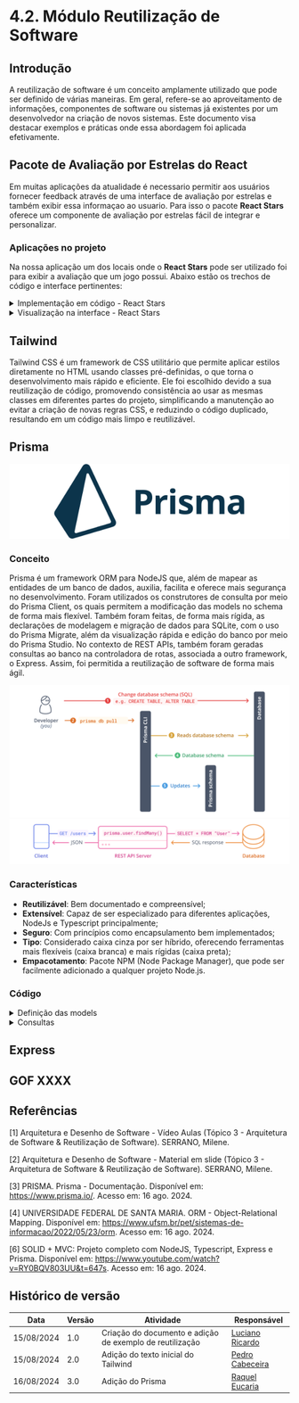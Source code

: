 # 4.2. Módulo Reutilização de Software

## Introdução

A reutilização de software é um conceito amplamente utilizado que pode ser definido de várias maneiras. Em geral, refere-se ao aproveitamento de informações, componentes de software ou sistemas já existentes por um desenvolvedor na criação de novos sistemas. Este documento visa destacar exemplos e práticas onde essa abordagem foi aplicada efetivamente.

## Pacote de Avaliação por Estrelas do React

Em muitas aplicações da atualidade é necessario permitir aos usuários fornecer feedback através de uma interface de avaliação por estrelas e também exibir essa informaçao ao usuario. Para isso o pacote **React Stars** oferece um componente de avaliação por estrelas fácil de integrar e personalizar.

### Aplicações no projeto

Na nossa aplicação um dos locais onde o **React Stars** pode ser utilizado foi para exibir a avaliação que um jogo possui. Abaixo estão os trechos de código e interface pertinentes:

<details>
    <summary>Implementação em código - React Stars</summary>

![reutilizacao](../assets/reutilizacao/reactStarsCodigo1.png)

![reutilizacao](../assets/reutilizacao/reactStarsCodigo2.png)

</details>

<details>
    <summary>Visualização na interface - React Stars</summary>

![reutilizacao](../assets/reutilizacao/reactStarsInterface.png)

</details>

## Tailwind

Tailwind CSS é um framework de CSS utilitário que permite aplicar estilos diretamente no HTML usando classes pré-definidas, o que torna o desenvolvimento mais rápido e eficiente.  Ele foi escolhido devido a sua reutilização de código, promovendo consistência ao usar as mesmas classes em diferentes partes do projeto, simplificando a manutenção ao evitar a criação de novas regras CSS, e reduzindo o código duplicado, resultando em um código mais limpo e reutilizável.

## Prisma

![prisma](../assets/reutilizacao/prisma-2.svg)

### Conceito

Prisma é um framework ORM para NodeJS que, além de mapear as entidades de um banco de dados, auxilia, facilita e oferece mais segurança no desenvolvimento. Foram utilizados os construtores de consulta por meio do Prisma Client, os quais permitem a modificação das models no schema de forma mais flexível. Também foram feitas, de forma mais rígida, as declarações de modelagem e migração de dados para SQLite, com o uso do Prisma Migrate, além da visualização rápida e edição do banco por meio do Prisma Studio. No contexto de REST APIs, também foram geradas consultas ao banco na controladora de rotas, associada a outro framework, o Express. Assim, foi permitida a reutilização de software de forma mais ágil.

![prisma1](../assets/reutilizacao/prisma1.png)
![prisma1](../assets/reutilizacao/prisma2.png)

### Características

- **Reutilizável**: Bem documentado e compreensível;
- **Extensível**: Capaz de ser especializado para diferentes aplicações, NodeJs e Typescript principalmente;
- **Seguro**: Com princípios como encapsulamento bem implementados;
- **Tipo**: Considerado caixa cinza por ser híbrido, oferecendo ferramentas mais flexíveis (caixa branca) e mais rígidas (caixa preta);
- **Empacotamento**: Pacote NPM (Node Package Manager), que pode ser facilmente adicionado a qualquer projeto Node.js.

### Código

<details>
    <summary>Definição das models</summary>

`aap/backend/prisma/schema.prisma`

    generator client {
    provider = "prisma-client-js"
    }

    datasource db {
    provider = "sqlite"
    url      = env("DATABASE_URL")
    }

    model Genero {
    @@map("generos")
    idGenero Int @id @default(autoincrement())
    nomeGenero String @unique
    GeneroJogo GeneroJogo[]
    }

    model Editora {
    @@map("editoras")
    idEditora Int @id @default(autoincrement())
    nomeEditora String @unique
    Jogo Jogo[]
    }

    model Desenvolvedora {
    @@map("desenvolvedoras")
    idDesenvolvedora Int @id @default(autoincrement())
    nomeDesenvolvedora String @unique
    Jogo Jogo[]
    }

    model Recurso {
    @@map("recursos")
    idRecurso Int @id @default(autoincrement())
    nomeRecurso String @unique
    RecursoJogo RecursoJogo[]
    }

    model Tipo {
    @@map("tipo")
    idTipo Int @id @default(autoincrement())
    nomeTipo String @unique
    TipoJogo TipoJogo[]
    }

    model Jogo {
    @@map("jogos")
    idJogo String @id @default(uuid())
    nomeJogo String 
    precoJogo Float
    descricao String
    dataLancamento DateTime
    dataLancamentoInicial DateTime
    desconto Float
    quantidadeVendido Int
    editora Editora?  @relation(fields: [editoraId], references: [idEditora])
    editoraId Int?
    desenvolvedora Desenvolvedora? @relation(fields: [desenvolvedoraId], references: [idDesenvolvedora])
    desenvolvedoraId Int?
    plataforma String
    imagemCaminho String 
    Pedidos Pedido[]
    RecursoJogo RecursoJogo[]
    GeneroJogo GeneroJogo[]
    TipoJogo TipoJogo[]
    }

    model TipoJogo {
    idJogo    String
    idTipo Int
    jogo      Jogo    @relation(fields: [idJogo], references: [idJogo])
    tipo   Tipo @relation(fields: [idTipo], references: [idTipo])

    @@id([idJogo, idTipo])
    }

    model RecursoJogo {
    idJogo    String
    idRecurso Int
    jogo      Jogo    @relation(fields: [idJogo], references: [idJogo])
    recurso   Recurso @relation(fields: [idRecurso], references: [idRecurso])

    @@id([idJogo, idRecurso])
    }

    model GeneroJogo {
    idJogo    String
    idGenero Int
    jogo      Jogo    @relation(fields: [idJogo], references: [idJogo])
    genero   Genero @relation(fields: [idGenero], references: [idGenero])

    @@id([idJogo, idGenero])
    }

    model Pais {
    idPais Int @id @default(autoincrement())
    nomePais String @unique
    Cliente Cliente[]
    }

    model Cliente {
    @@map("clientes")
    idCliente String @id @default(uuid())
    nomeExibicao String @unique
    dataNascimento DateTime
    nome String
    email String @unique
    senha String
    pais Pais? @relation(fields: [paisId], references: [idPais])
    paisId Int?
    Pedidos Pedido[]
    }

    model Pedido {
    idPedido Int @id @default(autoincrement())
    status String
    dataPedido DateTime
    notaFiscal     String?
    Cliente Cliente @relation(fields: [clienteId], references: [idCliente])
    clienteId String
    Jogo Jogo @relation(fields: [jogoId], references: [idJogo])
    jogoId String 
    FormaPagamento FormaPagamento? @relation(fields: [formaPagamentoId], references: [idFormaPagamento])
    formaPagamentoId String? // Adiciona o campo de chave estrangeira
    }

    model FormaPagamento {
        idFormaPagamento  String   @id @default(uuid())
        dataVencimento DateTime
        pagamentoConfirmado Boolean
        tipo           String?
        numeroCartao   String?  
        titular        String?  
        cvc            String?  
        validade       String?  
        codigoBoleto   String?  
        chavePix       String? 
        Pedido         Pedido[] 
    }

</details>
<details>
    <summary>Consultas</summary>

`app/backend/src/Modelo/repositorio/jogo.repositorio.ts`

    ...

    public async pesquisarPorNome(nomeJogo: string): Promise<Jogo[]> {
            // Buscar todos os jogos que correspondem ao nome fornecido, insensível a maiúsculas e minúsculas
            const aJogos = await this.prisma.jogo.findMany({
                where: { nomeJogo: { contains: nomeJogo }},
                include: {
                    editora: { select: { nomeEditora: true } },
                    desenvolvedora: { select: { nomeDesenvolvedora: true } },
                    RecursoJogo: {
                        include: {
                            recurso: { select: { nomeRecurso: true } }
                        }
                    },
                    GeneroJogo: {
                        include: {
                            genero: { select: { nomeGenero: true } }
                        }
                    },
                    TipoJogo: {
                        include: {
                            tipo: { select: { nomeTipo: true } }
                        }
                    }
                }
            });

    ...

`app/backend/src/api/express/controladora/jogo.controladora.ts`

    ...

    public async lista(request: Request, response: Response) {
        try {
            const jogoRepositorio = JogoRepositorioPrisma.build(prisma);
            const jogoServico = JogoServicoImplementacao.build(jogoRepositorio);

            const saida = await jogoServico.lista();

            const data = {
                jogos: saida.jogos,
            };

            response.status(200).json(data);
        } catch (error) {
            console.error("Erro ao listar jogos:", error);
            response.status(500).json({ error: 'Erro ao listar jogos' });
        }
    }

    ...
</details>

## Express

## GOF XXXX
<!-- Tem que ver qual gof aplicamos de fato -->

<!-- TODO quem escrever primeiro -->
## Referências

[1] Arquitetura e Desenho de Software - Vídeo Aulas (Tópico 3 - Arquitetura de Software & Reutilização de Software). SERRANO, Milene.

[2] Arquitetura e Desenho de Software - Material em slide (Tópico 3 - Arquitetura de Software & Reutilização de Software). SERRANO, Milene.

[3] PRISMA. Prisma - Documentação. Disponível em: <https://www.prisma.io/>. Acesso em: 16 ago. 2024.

[4] UNIVERSIDADE FEDERAL DE SANTA MARIA. ORM - Object-Relational Mapping. Disponível em: <https://www.ufsm.br/pet/sistemas-de-informacao/2022/05/23/orm>. Acesso em: 16 ago. 2024.

[6] SOLID + MVC: Projeto completo com NodeJS, Typescript, Express e Prisma. Disponível em: <https://www.youtube.com/watch?v=RY0BQV803UU&t=647s>. Acesso em: 16 ago. 2024.

## Histórico de versão

| Data       | Versão | Atividade                                                | Responsável                                     |
| ---------- | ------ | -------------------------------------------------------- | ----------------------------------------------- |
| 15/08/2024 | 1.0    | Criação do documento e adição de exemplo de reutilização | [Luciano Ricardo](https://github.com/l-ricardo) |
| 15/08/2024 | 2.0    | Adição do texto inicial do Tailwind                      | [Pedro Cabeceira](https://github.com/pkbceira03)|
| 16/08/2024 | 3.0    | Adição do Prisma   | [Raquel Eucaria](https://github.com/raqueleucaria)|
